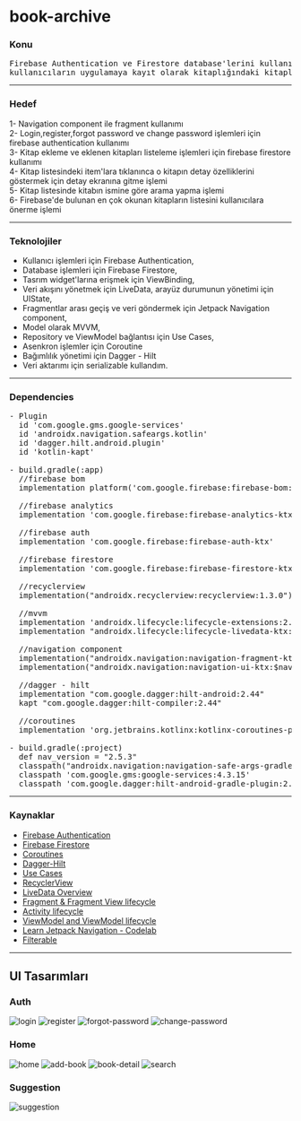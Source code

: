 # book-archive

### Konu
<pre>Firebase Authentication ve Firestore database'lerini kullanıp <br>kullanıcıların uygulamaya kayıt olarak kitaplığındaki kitapları kayıt etme işlemleri</pre>
<hr>

### Hedef
1- Navigation component ile fragment kullanımı<br>
2- Login,register,forgot password ve change password işlemleri için firebase authentication kullanımı<br>
3- Kitap ekleme ve eklenen kitapları listeleme işlemleri için firebase firestore kullanımı<br>
4- Kitap listesindeki item'lara tıklanınca o kitapın detay özelliklerini göstermek için detay ekranına gitme işlemi<br>
5- Kitap listesinde kitabın ismine göre arama yapma işlemi<br>
6- Firebase'de bulunan en çok okunan kitapların listesini kullanıcılara önerme işlemi<br>
<hr>

### Teknolojiler
- Kullanıcı işlemleri için Firebase Authentication,
- Database işlemleri için Firebase Firestore,
- Tasrım widget'larına erişmek için ViewBinding,
- Veri akışını yönetmek için LiveData, arayüz durumunun yönetimi için UIState,
- Fragmentlar arası geçiş ve veri göndermek için Jetpack Navigation component,
- Model olarak MVVM,
- Repository ve ViewModel bağlantısı için Use Cases,
- Asenkron işlemler için Coroutine
- Bağımlılık yönetimi için Dagger - Hilt
- Veri aktarımı için serializable kullandım.
<hr>

### Dependencies 
<pre>
- Plugin 
  id 'com.google.gms.google-services'
  id 'androidx.navigation.safeargs.kotlin'
  id 'dagger.hilt.android.plugin'
  id 'kotlin-kapt'
 
- build.gradle(:app)
  //firebase bom
  implementation platform('com.google.firebase:firebase-bom:32.0.0')

  //firebase analytics
  implementation 'com.google.firebase:firebase-analytics-ktx'

  //firebase auth
  implementation 'com.google.firebase:firebase-auth-ktx'

  //firebase firestore
  implementation 'com.google.firebase:firebase-firestore-ktx'

  //recyclerview
  implementation("androidx.recyclerview:recyclerview:1.3.0")

  //mvvm
  implementation 'androidx.lifecycle:lifecycle-extensions:2.2.0'
  implementation "androidx.lifecycle:lifecycle-livedata-ktx:2.6.1"

  //navigation component
  implementation("androidx.navigation:navigation-fragment-ktx:$nav_version")
  implementation("androidx.navigation:navigation-ui-ktx:$nav_version")

  //dagger - hilt
  implementation "com.google.dagger:hilt-android:2.44"
  kapt "com.google.dagger:hilt-compiler:2.44"

  //coroutines
  implementation 'org.jetbrains.kotlinx:kotlinx-coroutines-play-services:1.6.4'

- build.gradle(:project)
  def nav_version = "2.5.3"
  classpath("androidx.navigation:navigation-safe-args-gradle-plugin:$nav_version"
  classpath 'com.google.gms:google-services:4.3.15'
  classpath 'com.google.dagger:hilt-android-gradle-plugin:2.44'
</pre>
<hr>

### Kaynaklar 
* [Firebase Authentication](https://firebase.google.com/docs/auth/android/firebaseui?authuser=1)
* [Firebase Firestore](https://firebase.google.com/docs/firestore/quickstart?hl=en&authuser=1)
* [Coroutines](https://developer.android.com/kotlin/coroutines)
* [Dagger-Hilt](https://developer.android.com/training/dependency-injection/hilt-android)
* [Use Cases](https://proandroiddev.com/why-you-need-use-cases-interactors-142e8a6fe576)
* [RecyclerView](https://www.tutorialkart.com/kotlin-android/kotlin-android-recyclerview/#gsc.tab=0)
* [LiveData Overview](https://developer.android.com/topic/libraries/architecture/livedata)
* [Fragment & Fragment View lifecycle](https://developer.android.com/guide/fragments/lifecycle)
* [Activity lifecycle](https://developer.android.com/guide/components/activities/activity-lifecycle)
* [ViewModel and ViewModel lifecycle](https://developer.android.com/topic/libraries/architecture/viewmodel)
* [Learn Jetpack Navigation - Codelab](https://developer.android.com/codelabs/android-navigation#0)
* [Filterable](https://www.tutorialsbuzz.com/2020/09/android-recyclerView-data-list-filterable-kotlin.html)
<hr>

## UI Tasarımları
### Auth
![login](https://github.com/mendess12/book-archive/assets/76566952/a44b1642-f4fa-4a7e-aec8-08e6be98ce2b) ![register](https://github.com/mendess12/book-archive/assets/76566952/f0fc7b6e-95b3-4474-bfe0-18eed42ce8e6) ![forgot-password](https://github.com/mendess12/book-archive/assets/76566952/605493dc-878d-44bb-b4d3-7043c7747018) ![change-password](https://github.com/mendess12/book-archive/assets/76566952/dcde3b5d-59eb-40bf-b294-d9196e9ff410)

### Home
![home](https://github.com/mendess12/book-archive/assets/76566952/6a1ad1f8-4dc1-4e3e-8608-51b6bf217c87) ![add-book](https://github.com/mendess12/book-archive/assets/76566952/50db9058-889d-4711-982e-f1af632855f8) ![book-detail](https://github.com/mendess12/book-archive/assets/76566952/fb375a72-511a-4379-b315-f0626c5c9ecf) ![search](https://github.com/mendess12/book-archive/assets/76566952/8650581d-f8ec-4849-86b2-39fa0a8aad3f)

### Suggestion 
![suggestion](https://github.com/mendess12/book-archive/assets/76566952/75479573-81fc-4c61-9bba-5db2ffdf6f96)







